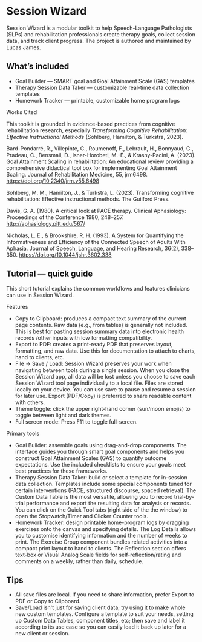 # Session Wizard

Session Wizard is a modular toolkit to help Speech-Language Pathologists (SLPs) and rehabilitation professionals create therapy goals, collect session data, and track client progress. The project is authored and maintained by Lucas James.

## What’s included

- Goal Builder — SMART goal and Goal Attainment Scale (GAS) templates
- Therapy Session Data Taker — customizable real-time data collection templates
- Homework Tracker — printable, customizable home program logs

Works Cited

This toolkit is grounded in evidence-based practices from cognitive rehabilitation research, especially *Transforming Cognitive Rehabilitation: Effective Instructional Methods* (Sohlberg, Hamilton, & Turkstra, 2023).

Bard-Pondarré, R., Villepinte, C., Roumenoff, F., Lebrault, H., Bonnyaud, C., Pradeau, C., Bensmail, D., Isner-Horobeti, M.-E., & Krasny-Pacini, A. (2023). Goal Attainment Scaling in rehabilitation: An educational review providing a comprehensive didactical tool box for implementing Goal Attainment Scaling. Journal of Rehabilitation Medicine, 55, jrm6498. https://doi.org/10.2340/jrm.v55.6498

Sohlberg, M. M., Hamilton, J., & Turkstra, L. (2023). Transforming cognitive rehabilitation: Effective instructional methods. The Guilford Press.

Davis, G. A. (1980). A critical look at PACE therapy. Clinical Aphasiology: Proceedings of the Conference 1980, 248–257. http://aphasiology.pitt.edu/567/

Nicholas, L. E., & Brookshire, R. H. (1993). A System for Quantifying the Informativeness and Efficiency of the Connected Speech of Adults With Aphasia. Journal of Speech, Language, and Hearing Research, 36(2), 338–350. https://doi.org/10.1044/jshr.3602.338

## Tutorial — quick guide

This short tutorial explains the common workflows and features clinicians can use in Session Wizard.

Features
- Copy to Clipboard: produces a compact text summary of the current page contents. Raw data (e.g., from tables) is generally not included. This is best for pasting session summary data into electronic health records /other inputs with low formatting compatibility.
- Export to PDF: creates a print-ready PDF that preserves layout, formatting, and raw data. Use this for documentation to attach to charts, hand to clients, etc.
- File → Save / Load: Session Wizard preserves your work when navigating between tools during a single session. When you close the Session Wizard app, all data will be lost unless you choose to save each Session Wizard tool page individually to a local file. Files are stored locally on your device. You can use save to pause and resume a session for later use. Export (PDF/Copy) is preferred to share readable content with others. 
- Theme toggle: click the upper right-hand corner (sun/moon emojis) to toggle between light and dark themes.
- Full screen mode: Press F11 to toggle full-screen.

Primary tools
- Goal Builder: assemble goals using drag-and-drop components. The interface guides you through smart goal components and helps you construct Goal Attainment Scales (GAS) to quantify outcome expectations. Use the included checklists to ensure your goals meet best practices for these frameworks.
- Therapy Session Data Taker: build or select a template for in-session data collection. Templates include some special components tuned for certain interventions (PACE, structured discourse, spaced retrieval). The Custom Data Table is the most versatile, allowing you to record  trial-by-trial performance and export the resulting data for analysis or records. You can click on the Quick Tool tabs (right side of the the window) to open the Stopwatch/Timer and Clicker Counter tools.
- Homework Tracker: design printable home-program logs by dragging exercises onto the canvas and specifying details. The Log Details allows you to customise identifying information and the number of weeks to print. The Exercise Group component bundles related activities into a compact print layout to hand to clients. The Reflection section offers text-box or Visual Analog Scale fields for self-reflection/rating and comments on a weekly, rather than daily, schedule.

Tips
- 
- All save files are local. If you need to share information, prefer Export to PDF or Copy to Clipboard.
- Save/Load isn't just for saving client data; try using it to make whole new custom templates. Configure a template to suit your needs, setting up Custom Data Tables, component titles, etc; then save and label it according to its use case so you can easily load it back up later for a new client or session.